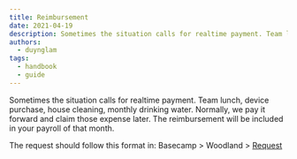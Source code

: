 ```yaml
---
title: Reimbursement
date: 2021-04-19
description: Sometimes the situation calls for realtime payment. Team lunch, device purchase, house cleaning, monthly drinking water. Normally, we pay it forward and claim those expense later. The reimbursement will be included in your payroll of that month.
authors: 
  - duynglam
tags: 
  - handbook
  - guide
---
```


Sometimes the situation calls for realtime payment. Team lunch, device purchase, house cleaning, monthly drinking water. Normally, we pay it forward and claim those expense later. The reimbursement will be included in your payroll of that month.

The request should follow this format in: Basecamp > Woodland > [Request](https://3.basecamp.com/4108948/buckets/9403032/todolists/1557155199)
